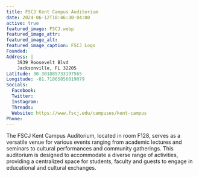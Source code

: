 ```yaml
---
title: FSCJ Kent Campus Auditorium
date: 2024-06-12T18:46:30-04:00
active: true
featured_image: FSCJ.webp
featured_image_attr: 
featured_image_alt: 
featured_image_caption: FSCJ Logo
Founded: 
Address: |
    3939 Roosevelt Blvd
    Jacksonville, FL 32205
Latitude: 30.301885733197565
Longitude: -81.71865856019079
Socials: 
  Facebook: 
  Twitter: 
  Instagram: 
  Threads:
  Website: https://www.fscj.edu/campuses/kent-campus
Phone: 
---
```

The FSCJ Kent Campus Auditorium, located in room F128, serves as a versatile venue for various events ranging from academic lectures and seminars to cultural performances and community gatherings. This auditorium is designed to accommodate a diverse range of activities, providing a centralized space for students, faculty and guests to engage in educational and cultural exchanges.